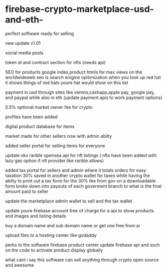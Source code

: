 # firebase-crypto-marketplace-usd-and-eth-


perfect software ready for selling

new update v1.01

 social media posts
 
 token id and contract section for nfts (needs api) 
 
 SEO for products google index,product htmls  for max views on the worldwideweb seo is search enigine opitimization when you look up red hat 
 it shows things of red hats youre hat would show on this list 

payment in usd through sites like venmo,cashapp,apple pay, google pay, and paypal while also in eth (update payment apis to work payment options)

0.5% optional market owner fee for crypto 

profiles have been added 

digital product database for items 

market made for other sellers now with admin abilty 

added seller portal for selling items for everyone 

update okx rarible opensea api for nft listings ( nfts have been added with lazy gas option if nft provider like rarible allows)

added tax portal for sellers and admin where it totals orders for easy taxation 30% saved in another crypto wallet for taxes while having the abilty 
to print out a tax form for the 30% fee from gov on a downloadable form broke down into payouts of each goverment branch to what is the final amount paid to seller


update the marketplace admin wallet to sell and the tax wallet

update youre firebase account free of charge for a api to show products and images and listing details 

buy a domain name and sub domain name or get one free from ai

upload files to a hosting center like godaddy

perks to the software firebase product center update firebase api and such on the code to activate product display globally

what cant i say this software can sell anything through crypto open source and awesome
